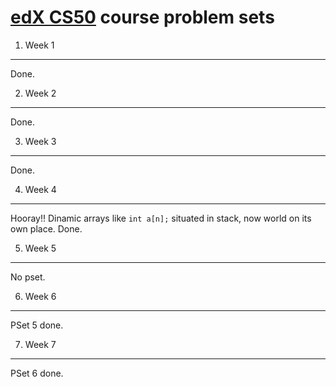 [edX CS50](https://courses.edx.org/courses/course-v1:HarvardX+CS50+X/info) course problem sets
==============================================================================================

1. Week 1
---------

   Done.

2. Week 2
---------

   Done.

3. Week 3
---------

   Done.

4. Week 4
---------

   Hooray!! Dinamic arrays like `int a[n];` situated in stack, now world on its own place.
   Done.

5. Week 5
---------
   No pset.

6. Week 6
---------
   
   PSet 5 done.

7. Week 7
---------

   PSet 6 done.
